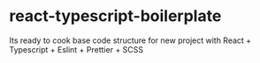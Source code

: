 # react-typescript-boilerplate
Its ready to cook base code structure for new project  with  React + Typescript + Eslint + Prettier + SCSS
